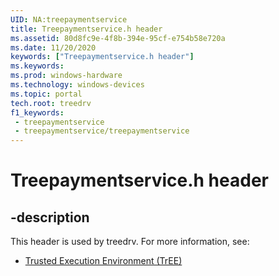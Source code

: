 ```yaml
---
UID: NA:treepaymentservice
title: Treepaymentservice.h header
ms.assetid: 80d8fc9e-4f8b-394e-95cf-e754b58e720a
ms.date: 11/20/2020
keywords: ["Treepaymentservice.h header"]
ms.keywords: 
ms.prod: windows-hardware
ms.technology: windows-devices
ms.topic: portal
tech.root: treedrv
f1_keywords:
 - treepaymentservice
 - treepaymentservice/treepaymentservice
---
```


# Treepaymentservice.h header

## -description

This header is used by treedrv. For more information, see:

- [Trusted Execution Environment (TrEE)](../_treedrv/index.md)<br><br>
